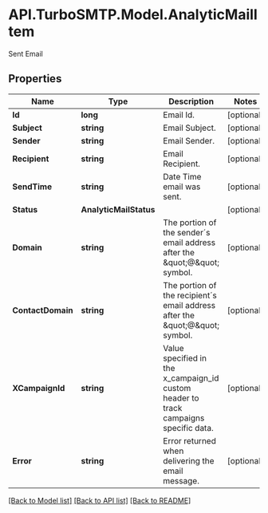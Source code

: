 # API.TurboSMTP.Model.AnalyticMailItem
Sent Email

## Properties

Name | Type | Description | Notes
------------ | ------------- | ------------- | -------------
**Id** | **long** | Email Id. | [optional] 
**Subject** | **string** | Email Subject. | [optional] 
**Sender** | **string** | Email Sender. | [optional] 
**Recipient** | **string** | Email Recipient. | [optional] 
**SendTime** | **string** | Date Time email was sent. | [optional] 
**Status** | **AnalyticMailStatus** |  | [optional] 
**Domain** | **string** | The portion of the sender´s email address after the \&quot;@\&quot; symbol. | [optional] 
**ContactDomain** | **string** | The portion of the recipient´s email address after the \&quot;@\&quot; symbol. | [optional] 
**XCampaignId** | **string** | Value specified in the x_campaign_id custom header to track campaigns specific data. | [optional] 
**Error** | **string** | Error returned when delivering the email message. | [optional] 

[[Back to Model list]](../README.md#documentation-for-models) [[Back to API list]](../README.md#documentation-for-api-endpoints) [[Back to README]](../README.md)

